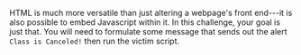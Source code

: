 HTML is much more versatile than just altering a webpage's front end---it is also possible to embed Javascript within it. In this challenge, your goal is just that. You will need to formulate some message that sends out the alert `Class is Canceled!` then run the victim script.